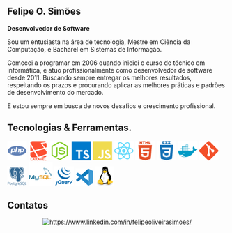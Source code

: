 ## Felipe O. Simões
<b>Desenvolvedor de Software</b>

Sou um entusiasta na área de tecnologia, Mestre em Ciência da Computação, e Bacharel em Sistemas de Informação.

Comecei a programar em 2006 quando iniciei o curso de técnico em informática, e atuo profissionalmente como desenvolvedor de software desde 2011. Buscando sempre entregar os melhores resultados, respeitando os prazos e procurando aplicar as melhores práticas e padrões de desenvolvimento do mercado.

E estou sempre em busca de novos desafios e crescimento profissional. 

## Tecnologias & Ferramentas.
<div>
<img src="https://raw.githubusercontent.com/devicons/devicon/master/icons/php/php-plain.svg" alt="php" title="PHP" width="45" />
<img src="https://raw.githubusercontent.com/devicons/devicon/master/icons/laravel/laravel-plain-wordmark.svg" alt="Laravel" title="Laravel" width="45" />
<img src="https://raw.githubusercontent.com/devicons/devicon/master/icons/nodejs/nodejs-plain.svg" alt="Node.js" title="Node.js" width="45" />
<img src="https://raw.githubusercontent.com/devicons/devicon/master/icons/typescript/typescript-plain.svg" alt="Typescript" title="Typescript" width="45" />
<img src="https://raw.githubusercontent.com/devicons/devicon/master/icons/javascript/javascript-plain.svg" alt="Javascript" title="Javascript" width="45" />
<img src="https://raw.githubusercontent.com/devicons/devicon/master/icons/react/react-original.svg" alt="React JS & Native" title="React JS & Native" width="45" />
<img src="https://raw.githubusercontent.com/devicons/devicon/master/icons/html5/html5-plain-wordmark.svg" alt="HTML" title="HTML" width="45" />
<img src="https://raw.githubusercontent.com/devicons/devicon/master/icons/css3/css3-plain-wordmark.svg" alt="CSS" title="CSS" width="45" />
<img src="https://raw.githubusercontent.com/devicons/devicon/master/icons/docker/docker-plain.svg" alt="Docker" title="Docker" width="45" />
<img src="https://raw.githubusercontent.com/devicons/devicon/master/icons/git/git-plain.svg" alt="Git" title="Git" width="45" />
<img src="https://raw.githubusercontent.com/devicons/devicon/master/icons/postgresql/postgresql-plain-wordmark.svg" alt="Postgresql" title="Postgresql" width="45" />
<img src="https://raw.githubusercontent.com/devicons/devicon/master/icons/mysql/mysql-original-wordmark.svg" alt="Mysql" title="Mysql" width="55" />
<img src="https://raw.githubusercontent.com/devicons/devicon/master/icons/jquery/jquery-plain-wordmark.svg" alt="jQuery" title="jQuery" width="45" />  
<img src="https://raw.githubusercontent.com/devicons/devicon/master/icons/vscode/vscode-original.svg" alt="Visual Studio Code" title="Visual Studio Code" width="40" />
<img src="https://raw.githubusercontent.com/devicons/devicon/master/icons/linux/linux-original.svg" alt="Linux" title="Linux" width="45" />
</div>

## Contatos
<div align='center'>
  <a href="https://www.linkedin.com/in/felipeoliveirasimoes/"><img src="https://realweb.lv/wp-content/uploads/2020/07/Linkedin-Logo.png" alt="https://www.linkedin.com/in/felipeoliveirasimoes/" title="https://www.linkedin.com/in/felipeoliveirasimoes/" width="80" /></a>
  
</div>

<!---
- 👋 Hi, I’m @SimoesFO
- 👀 I’m interested in ...
- 🌱 I’m currently learning ...
- 💞️ I’m looking to collaborate on ...
- 📫 How to reach me ...


SimoesFO/SimoesFO is a ✨ special ✨ repository because its `README.md` (this file) appears on your GitHub profile.
You can click the Preview link to take a look at your changes.
--->
